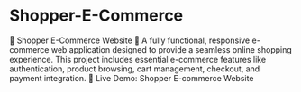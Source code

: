 # Shopper-E-Commerce
🚀 Shopper E-Commerce Website 🚀 A fully functional, responsive e-commerce web application designed to provide a seamless online shopping experience. This project includes essential e-commerce features like authentication, product browsing, cart management, checkout, and payment integration. 🔗 Live Demo: Shopper E-commerce Website
